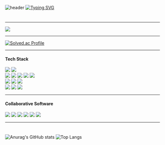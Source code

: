 ![header](https://capsule-render.vercel.app/api?type=waving&color=6994CDEE&text=&animation=twinkling&height=80)
[![Typing SVG](https://readme-typing-svg.demolab.com?font=Alkatra&weight=500&size=45&duration=3500&pause=3&color=6994CDEE&center=false&vCenter=false&multiline=true&repeat=true&width=1000&height=100&lines=Welcome+to+hhyeona's+GitHub!👋)](https://git.io/typing-svg)

 
<div align="left">

#
<hr>
<div>
 <a href="https://www.notion.so/f190f23b07cf423782b3427123b28fe1" target="_blank"><img src="https://img.shields.io/badge/portfolio-1bbfa0?logo=notion&logoColor=white"></a> 
</div>
 <hr>

[![Solved.ac Profile](http://mazassumnida.wtf/api/v2/generate_badge?boj=ababwjdgusdk)](https://solved.ac/ababwjdgusdk/)

 <hr>
 <div>
 <h4>Tech Stack</h4>
 <div>
  <img src="https://img.shields.io/badge/python-3776AB?logo=python&logoColor=white">  
  <img src="https://img.shields.io/badge/Django-092E20?logo=Django&logoColor=white">  
 </div>
 <div>
  <img src="https://img.shields.io/badge/JavaScript-F7DF1E?logo=JavaScript&logoColor=black">
  <img src="https://img.shields.io/badge/Typescript-3178C6?logo=typescript&logoColor=white">
  <img src="https://img.shields.io/badge/Vue.js-4FC08D?logo=Vue.js&logoColor=white">
  <img src="https://img.shields.io/badge/React-61DAFB?logo=react&logoColor=black">
  <img src="https://img.shields.io/badge/Next.js-000000?logo=nextdotjs&logoColor=white">  
 </div>
 <div>
  <img src="https://img.shields.io/badge/node.js-grey?style=flat&logo=node.js&logoColor=339933"/>
  <img src="https://img.shields.io/badge/sqlite-black?style=flat&logo=sqlite&logoColor=003B57"/>
 <img src="https://img.shields.io/badge/flutter-purple?style=flat&logo=flutter&logoColor=02569B"/>
 </div>
 <div>
  <img src="https://img.shields.io/badge/HTML5-E34F26?logo=HTML5&logoColor=white">
  <img src="https://img.shields.io/badge/CSS3-1572B6?logo=css3&logoColor=white">
  <img src="https://img.shields.io/badge/Bootstrap-7952B3?logo=bootstrap&logoColor=white">  
 </div>
 <hr>
 <h4>Collaborative Software</h4>
 <div>
  <img src="https://img.shields.io/badge/git-F05032?logo=git&logoColor=white">
  <img src="https://img.shields.io/badge/jira-0052CC?logo=jira&logoColor=white">
  <img src="https://img.shields.io/badge/Notion-000000?logo=notion&logoColor=white"> 
  <img src="https://img.shields.io/badge/Figma-F24E1E?logo=figma&logoColor=white">
  <img src="https://img.shields.io/badge/github-181717?logo=github&logoColor=white">
  <img src="https://img.shields.io/badge/gitlab-FC6D26?logo=gitlab&logoColor=white">
 </div>
</div>
<hr>


#
![Anurag's GitHub stats](https://github-readme-stats.vercel.app/api?username=hhyeona&show_icons=true&theme=synthwave)
![Top Langs](https://github-readme-stats.vercel.app/api/top-langs/?username=hhyeona&layout=compact&theme=synthwave)

  
<!--
**hhyeona/hhyeona** is a ✨ _special_ ✨ repository because its `README.md` (this file) appears on your GitHub profile.

Here are some ideas to get you started:

- 🔭 I’m currently working on ...
- 🌱 I’m currently learning ...
- 👯 I’m looking to collaborate on ...
- 🤔 I’m looking for help with ...
- 💬 Ask me about ...
- 📫 How to reach me: ...
- 😄 Pronouns: ...
- ⚡ Fun fact: ...
-->
